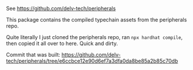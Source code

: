 See https://github.com/delv-tech/peripherals

This package contains the compiled typechain assets from the peripherals repo.

Quite literally I just cloned the peripherals repo, ran `npx hardhat compile`,
then copied it all over to here. Quick and dirty.

Commit that was built:
https://github.com/delv-tech/peripherals/tree/e6ccbce12e90d6ef7a3dfa0da8be85a2b85c70db
